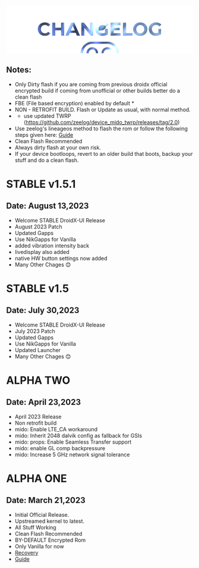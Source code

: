  <img src="https://raw.githubusercontent.com/DroidX-UI-Devices/Official_Devices/13/banners/changelogs.png" />

## Notes:
- Only Dirty flash if you are coming from previous droidx official encrypted build if coming from unofficial or other builds better do a clean flash
- FBE (File based encryption) enabled by default *
- NON - RETROFIT BUILD. Flash or Update as usual, with normal method.
- * use updated TWRP (https://github.com/zeelog/device_mido_twrp/releases/tag/2.0)
- Use zeelog's lineageos method to flash the rom or follow the following steps given here: [Guide](https://raw.githubusercontent.com/NRanjan-17/Pixel-Experience-Releases/main/install_guide.md)
- Clean Flash Recommended
- Always dirty flash at your own risk.
- If your device bootloops, revert to an older build that boots, backup your stuff and do a clean flash.

# STABLE v1.5.1
## Date: August 13,2023

- Welcome STABLE DroidX-UI Release 
- August 2023 Patch
- Updated Gapps
- Use NikGapps for Vanilla
- added vibration intensity back
- livedisplay also added
- native HW button settings now added
- Many Other Chages 😊

# STABLE v1.5
## Date: July 30,2023
- Welcome STABLE DroidX-UI Release 
- July 2023 Patch
- Updated Gapps
- Use NikGapps for Vanilla
- Updated Launcher
- Many Other Chages 😊

# ALPHA TWO
## Date: April 23,2023
- April 2023 Release
- Non retrofit build
- mido: Enable LTE_CA workaround
- mido: Inherit 2048 dalvik config as fallback for GSIs
- mido: props: Enable Seamless Transfer support
- mido: enable GL comp backpressure
- mido: Increase 5 GHz network signal tolerance

# ALPHA ONE
## Date: March 21,2023
- Initial Official Release.
- Upstreamed kernel to latest.
- All Stuff Working
- Clean Flash Recommended
- BY-DEFAULT Encrypted Rom
- Only Vanilla for now
- [Recovery](https://github.com/zeelog/device_mido_twrp/releases/tag/2.0)
- [Guide](https://raw.githubusercontent.com/NRanjan-17/Pixel-Experience-Releases/main/install_guide.md)
